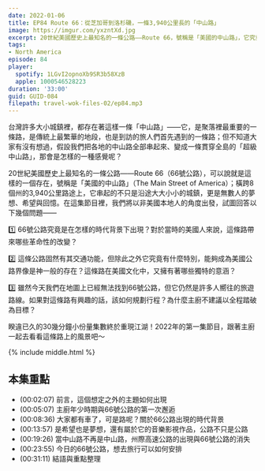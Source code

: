 ```yaml
---
date: 2022-01-06
title: EP84 Route 66：從芝加哥到洛杉磯，一條3,940公里長的「中山路」
image: https://imgur.com/yxzntXd.jpg
excerpt: 20世紀美國歷史上最知名的一條公路——Route 66，號稱是「美國的中山路」，它究竟是在怎樣的時代背景下出現？對美國人而言具有什麼獨特意義？如果想要拜訪這條公路，可以如何規劃行程？2022年的第一集節目，跟著主廚一起去看看這條路上的風景吧～
tags:
- North America
episode: 84
player:
  spotify: 1LGvI2opnoXb9SR3b58XzB
  apple: 1000546528223
duration: '33:00'
guid: GUID-084
filepath: travel-wok-files-02/ep84.mp3
---
```

台灣許多大小城鎮裡，都存在著這樣一條「中山路」——它，是聚落裡最重要的一條路，是傳統上最繁華的地段，也是到訪的旅人們首先遇到的一條路；但不知道大家有沒有想過，假設我們把各地的中山路全部串起來、變成一條貫穿全島的「超級中山路」，那會是怎樣的一種感覺呢？

20世紀美國歷史上最知名的一條公路——Route 66（66號公路），可以說就是這樣的一個存在，號稱是「美國的中山路」（The Main Street of America）；橫跨8個州的3,940公里路途上，它串起的不只是沿途大大小小的城鎮，更是無數人的夢想、希望與回憶。在這集節目裡，我們將以非美國本地人的角度出發，試圖回答以下幾個問題——

1️⃣ 66號公路究竟是在怎樣的時代背景下出現？對於當時的美國人來說，這條路帶來哪些革命性的改變？

2️⃣ 這條公路固然有其交通功能，但除此之外它究竟有什麼特別，能夠成為美國公路界像是神一般的存在？這條路在美國文化中，又擁有著哪些獨特的意涵？

3️⃣ 雖然今天我們在地圖上已經無法找到66號公路，但它仍然是許多人嚮往的旅遊路線。如果對這條路有興趣的話，該如何規劃行程？為什麼主廚不建議以全程踏破為目標？

睽違已久的30幾分鐘小份量集數終於重現江湖！2022年的第一集節目，跟著主廚一起去看看這條路上的風景吧～

{% include middle.html %}

## 本集重點

* (00:02:07) 前言，這個想定之外的主題如何出現
* (00:05:07) 主廚年少時期與66號公路的第一次邂逅
* (00:08:36) 大家都有車了，可是路呢？關於66公路出現的時代背景
* (00:13:57) 是希望也是夢想，還有屬於它的音樂影視作品，公路不只是公路
* (00:19:26) 當中山路不再是中山路，州際高速公路的出現與66號公路的消失
* (00:23:55) 今日的66號公路，想去旅行可以如何安排
* (00:31:11) 結語與重點整理
